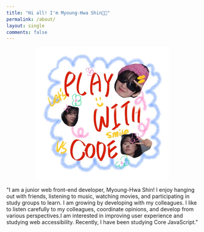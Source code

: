 ```yaml
---
title: "Hi all! I'm Myoung-Hwa Shin👋🏻"
permalink: /about/
layout: single
comments: false
---
```




<p align="center">

  <img src="/assets/images/aboutme.png" style="width: 350px;">

</p>
<p text-align="center">
"I am a junior web front-end developer, Myoung-Hwa Shin! I enjoy hanging out with friends, listening to music, watching movies, and participating in study groups to learn. I am growing by developing with my colleagues. I like to listen carefully to my colleagues, coordinate opinions, and develop from various perspectives.I am interested in improving user experience and studying web accessibility. Recently, I have been studying Core JavaScript."
</p>

